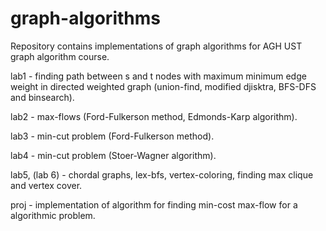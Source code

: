 # graph-algorithms

Repository contains implementations of graph algorithms for AGH UST graph algorithm course.

lab1 - finding path between s and t nodes with maximum minimum edge weight in directed weighted graph (union-find, modified djisktra, BFS-DFS and binsearch).

lab2 - max-flows (Ford-Fulkerson method, Edmonds-Karp algorithm).

lab3 - min-cut problem (Ford-Fulkerson method).

lab4 - min-cut problem (Stoer-Wagner algorithm).

lab5, (lab 6) - chordal graphs, lex-bfs, vertex-coloring, finding max clique and vertex cover.

proj - implementation of algorithm for finding min-cost max-flow for a algorithmic problem.
